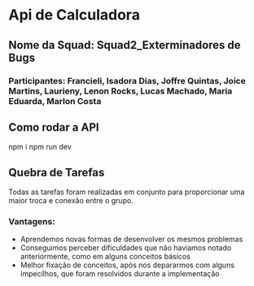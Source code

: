 # Api de Calculadora
## Nome da Squad: Squad2_Exterminadores de Bugs

### Participantes: Francieli, Isadora Dias, Joffre Quintas, Joice Martins, Laurieny, Lenon Rocks, Lucas Machado, Maria Eduarda, Marlon Costa
## Como rodar a API
npm i
npm run dev


## Quebra de Tarefas

Todas as tarefas foram realizadas em conjunto para proporcionar uma maior troca e conexão entre o grupo.

### Vantagens: 
 - Aprendemos novas formas de desenvolver os mesmos problemas
 - Conseguimos perceber dificuldades que não haviamos notado anteriormente, como em alguns conceitos básicos
 - Melhor fixação de conceitos, após nos depararmos com alguns impecílhos, que foram resolvidos durante a implementação

